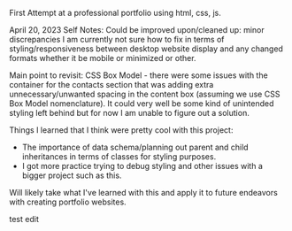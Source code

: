 First Attempt at a professional portfolio using html, css, js.

April 20, 2023 Self Notes:
Could be improved upon/cleaned up: minor discrepancies I am currently not sure how to fix in terms of styling/responsiveness
between desktop website display and any changed formats whether it be mobile or minimized or other.

Main point to revisit:
CSS Box Model - there were some issues with the container for the contacts section that was adding extra unnecessary/unwanted
spacing in the content box (assuming we use CSS Box Model nomenclature). It could very well be some kind of unintended styling left behind but for now I am unable to figure out a solution.

Things I learned that I think were pretty cool with this project:

- The importance of data schema/planning out parent and child inheritances in terms of classes for styling purposes.
- I got more practice trying to debug styling and other issues with a bigger project such as this.

Will likely take what I've learned with this and apply it to future endeavors with creating portfolio websites.

test edit
